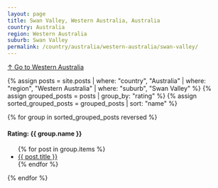 ```yaml
---
layout: page
title: Swan Valley, Western Australia, Australia
country: Australia
region: Western Australia
suburb: Swan Valley
permalink: /country/australia/western-australia/swan-valley/
---
```

[↑ Go to Western Australia](/country/australia/western-australia/)

{% assign posts = site.posts | where: "country", "Australia" | where: "region", "Western Australia" | where: "suburb", "Swan Valley" %}
{% assign grouped_posts = posts | group_by: "rating" %}
{% assign sorted_grouped_posts = grouped_posts | sort: "name" %}

{% for group in sorted_grouped_posts reversed %}
  <h4>Rating: {{ group.name }}</h4>
  <ul>
    {% for post in group.items %}
      <li><a href="{{ post.url }}">{{ post.title }}</a></li>
    {% endfor %}
  </ul>
{% endfor %}
